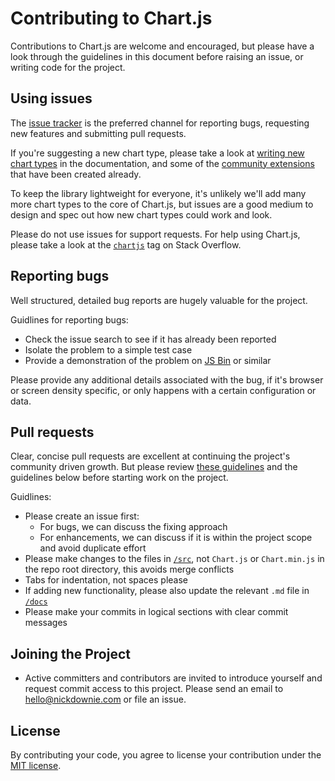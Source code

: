 ﻿Contributing to Chart.js
========================

Contributions to Chart.js are welcome and encouraged, but please have a look through the guidelines in this document before raising an issue, or writing code for the project.


Using issues
------------

The [issue tracker](https://github.com/nnnick/Chart.js/issues) is the preferred channel for reporting bugs, requesting new features and submitting pull requests.

If you're suggesting a new chart type, please take a look at [writing new chart types](https://github.com/nnnick/Chart.js/blob/master/docs/06-Advanced.md#writing-new-chart-types) in the documentation, and some of the [community extensions](https://github.com/nnnick/Chart.js/blob/master/docs/06-Advanced.md#community-extensions) that have been created already.

To keep the library lightweight for everyone, it's unlikely we'll add many more chart types to the core of Chart.js, but issues are a good medium to design and spec out how new chart types could work and look.

Please do not use issues for support requests. For help using Chart.js, please take a look at the [`chartjs`](http://stackoverflow.com/questions/tagged/chartjs) tag on Stack Overflow.


Reporting bugs
--------------

Well structured, detailed bug reports are hugely valuable for the project.

Guidlines for reporting bugs:

 - Check the issue search to see if it has already been reported
 - Isolate the problem to a simple test case
 - Provide a demonstration of the problem on [JS Bin](http://jsbin.com) or similar

Please provide any additional details associated with the bug, if it's browser or screen density specific, or only happens with a certain configuration or data.


Pull requests
-------------

Clear, concise pull requests are excellent at continuing the project's community driven growth. But please review [these guidelines](https://github.com/blog/1943-how-to-write-the-perfect-pull-request) and the guidelines below before starting work on the project.

Guidlines:

 - Please create an issue first:
   - For bugs, we can discuss the fixing approach
   - For enhancements, we can discuss if it is within the project scope and avoid duplicate effort
 - Please make changes to the files in [`/src`](https://github.com/nnnick/Chart.js/tree/master/src), not `Chart.js` or `Chart.min.js` in the repo root directory, this avoids merge conflicts
 - Tabs for indentation, not spaces please
 - If adding new functionality, please also update the relevant `.md` file in [`/docs`](https://github.com/nnnick/Chart.js/tree/master/docs)
 - Please make your commits in logical sections with clear commit messages

Joining the Project
-------------
 - Active committers and contributors are invited to introduce yourself and request commit access to this project.  Please send an email to hello@nickdownie.com or file an issue. 

License
-------

By contributing your code, you agree to license your contribution under the [MIT license](https://github.com/nnnick/Chart.js/blob/master/LICENSE.md).
